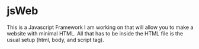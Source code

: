 # jsWeb
This is a Javascript Framework I am working on that will allow you to make a website with minimal HTML. 
All that has to be inside the HTML file is the usual setup (html, body, and script tag).
